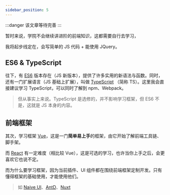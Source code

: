 ```yaml
---
sidebar_position: 5
---
```


:::danger
该文章等待完善
:::

暂时来说，学院不会继续讲进阶的前端知识，这都需要自行去学习，

我将起步线定在，会写简单的 JS 代码 + 能使用 JQuery。

## ES6 & TypeScript

往下，有 [ES6](https://es6.ruanyifeng.com/) 版本存在（JS 新版本），提供了许多实用的新语法与函数。同时，还有一门扩展语言（JS 基础上扩展），叫做 [TypeScript](https://www.typescriptlang.org/zh/) （简称 TS）。这里我会直接建议学习 TypeScript，可以同时了解到 npm、Webpack。

> 但从事实上来说。TypeScript 是选修的，并不影响学习框架，但 ES6 不是，这就是 JS 本身的内容。

## 前端框架

其次，学习框架 [Vue](https://cn.vuejs.org/)，这是一门**简单易上手**的框架，由它开始了解前端工具链、脚手架。

而 [React](https://zh-hans.reactjs.org/) 有一定难度（相比较 Vue），这是可选的学习，也许当你上手之后，会更喜欢它也说不定。

而为什么要学习框架，因为当前插件、UI 组件都在围绕前端框架定制开发。只有懂得框架的基础使用，才能使用他们。

> 如 [Naive UI](https://www.naiveui.com/zh-CN/light)、[AntD](https://ant.design/index-cn)、[Nuxt](https://v3.nuxtjs.org/)
